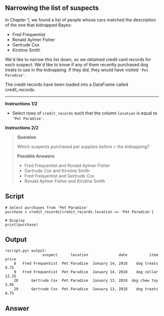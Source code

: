 ## Narrowing the list of suspects

In Chapter 1, we found a list of people whose cars matched the description of the one that kidnapped Bayes:

* Fred Frequentist
* Ronald Aylmer Fisher
* Gertrude Cox
* Kirstine Smith

We'd like to narrow this list down, so we obtained credit card records for each suspect. We'd like to know if any of them recently purchased dog treats to use in the kidnapping. If they did, they would have visited `'Pet Paradise'`.

The credit records have been loaded into a DataFrame called credit_records.

<hr>

**Instructions 1/2**
* Select rows of `credit_records` such that the column `location` is equal to `'Pet Paradise'`.

**Instructions 2/2**
> **Question**
>
> Which suspects purchased pet supplies before > the kidnapping?
>
> **Possible Answers**
> * Fred Frequentist and Ronald Aylmer Fisher
> * Gertrude Cox and Kirstine Smith
> * Fred Frequentist and Gertrude Cox
> * Ronald Aylmer Fisher and Kirstine Smith

## Script
```
# Select purchases from 'Pet Paradise'
purchase = credit_records[credit_records.location == 'Pet Paradise']

# Display
print(purchase)
```

## Output
```
<script.py> output:
                 suspect      location              date          item  price
    8   Fred Frequentist  Pet Paradise  January 14, 2018    dog treats   8.75
    9   Fred Frequentist  Pet Paradise  January 14, 2018    dog collar  12.25
    28      Gertrude Cox  Pet Paradise  January 13, 2018  dog chew toy   5.95
    29      Gertrude Cox  Pet Paradise  January 13, 2018    dog treats   8.75
```

## Answer
>